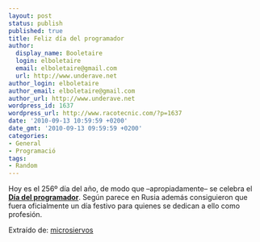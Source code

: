 ```yaml
---
layout: post
status: publish
published: true
title: Feliz día del programador
author:
  display_name: Booletaire
  login: elboletaire
  email: elboletaire@gmail.com
  url: http://www.underave.net
author_login: elboletaire
author_email: elboletaire@gmail.com
author_url: http://www.underave.net
wordpress_id: 1637
wordpress_url: http://www.racotecnic.com/?p=1637
date: '2010-09-13 10:59:59 +0200'
date_gmt: '2010-09-13 09:59:59 +0200'
categories:
- General
- Programació
tags:
- Random
---
```

<p>Hoy es el 256º día del año, de modo que –apropiadamente– se celebra el <a rel="nofollow" href="http://en.wikipedia.org/wiki/Programmers%27_Day"><strong>Día del programador</strong></a>. Según parece en Rusia además consiguieron que fuera oficialmente un día festivo para quienes se dedican a ello como profesión.</p>
<p>Extraído de: <a href="http://www.microsiervos.com/archivo/ordenadores/feliz-dia-programador.html" rel="nofollow external">microsiervos</a></p>
